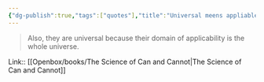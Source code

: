 ```yaml
---
{"dg-publish":true,"tags":["quotes"],"title":"Universal meens appliable to whole universe","date":"2021-09-28T19:11:00+03:00","modified_at":"2022-07-04T20:39:24+03:00","alias":"Universal meens appliable to whole universe","dg-path":"/quotes/202109281911.md","permalink":"/quotes/202109281911/","dgPassFrontmatter":true}
---
```



> Also, they are universal because their domain of applicability is the whole universe. 

Link:: [[Openbox/books/The Science of Can and Cannot|The Science of Can and Cannot]]
